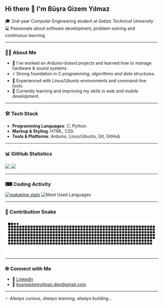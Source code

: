 ## Hi there 👋 I'm Büşra Gizem Yılmaz  

🎓 2nd-year Computer Engineering student at *Gebze Technical University*  
💻 Passionate about software development, problem-solving and continuous learning  

---

### 🧑‍💻 About Me
- 🔭 I’ve worked on *Arduino-based projects* and learned how to manage hardware & sound systems.  
- ⚡ Strong foundation in *C programming, algorithms and data structures*.  
- 🐧 Experienced with *Linux/Ubuntu* environments and command-line tools.  
- 🌱 Currently learning and improving my skills in *web and mobile development*.  

---

### 🛠 Tech Stack
- **Programming Languages**: C, Python
- **Markup & Styling**: HTML, CSS
- **Tools & Platforms**: Arduino, Linux/Ubuntu, Git, GitHub   

---

### 📊 GitHub Statistics  

<p align="left">
  <img src="https://github-readme-stats.vercel.app/api?username=busragizemyilmaz&show_icons=true&theme=tokyonight&cache_seconds=60&include_all_commits=true&count_private=true" height="160"/>
  <img src="https://github-readme-streak-stats.herokuapp.com/?user=busragizemyilmaz&theme=tokyonight&hide_border=false" height="160"/>
</p>

---

### ⌨ Coding Activity

[![wakatime stats](https://github-readme-stats.vercel.app/api/wakatime?username=busragizemyilmaz&theme=tokyonight&cache_seconds=60)](https://wakatime.com/@busragizemyilmaz)  ![Most Used Languages](https://github-readme-stats.vercel.app/api/top-langs/?username=busragizemyilmaz&theme=tokyonight&langs_count=10) 

---

### 🐍 Contribution Snake  

![Snake animation](https://github.com/busragizemyilmaz/busragizemyilmaz/blob/output/dist/github-contribution-grid-snake.svg)

---

### 🌐 Connect with Me
- 💼 [LinkedIn](https://www.linkedin.com/in/büşra-gizem-yılmaz/)  
- 📧 busragizemyilmaz.dev@gmail.com  

---

✨ *Always curious, always learning, always building...*  
